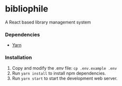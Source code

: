 # bibliophile
A React based library management system

### Dependencies

- [Yarn](https://yarnpkg.com/en/docs/install)

### Installation

1. Copy and modify the .env file: `cp .env.example .env`
2. Run `yarn install` to install npm dependencies.
3. Run `yarn start` to start the development web server.
